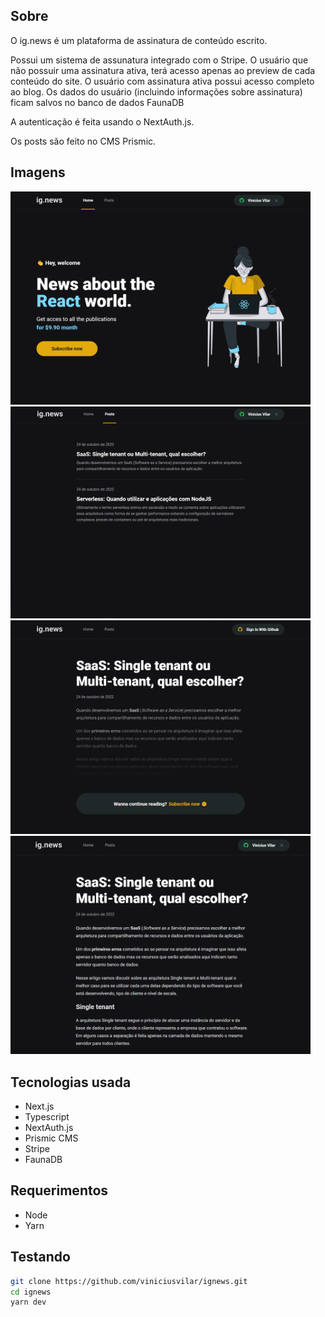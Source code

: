 ## Sobre

O ig.news é um plataforma de assinatura de conteúdo escrito.

Possui um sistema de assunatura integrado com o Stripe. O usuário que não possuir uma assinatura ativa, terá acesso apenas ao preview de cada conteúdo do site. O usuário com assinatura ativa possui acesso completo ao blog. Os dados do usuário (incluindo informações sobre assinatura) ficam salvos no banco de dados FaunaDB

A autenticação é feita usando o NextAuth.js.

Os posts são feito no CMS Prismic.

## Imagens

<p>
  <img width="480" src="src/assets/foto001.png">
  <img width="480" src="src/assets/foto002.PNG">
  <img width="480" src="src/assets/foto003.PNG">
  <img width="480" src="src/assets/foto004.png">
</p>

## Tecnologias usada

* Next.js
* Typescript
* NextAuth.js
* Prismic CMS
* Stripe
* FaunaDB

## Requerimentos

* Node
* Yarn

## Testando

```bash
git clone https://github.com/viniciusvilar/ignews.git
cd ignews
yarn dev
```

